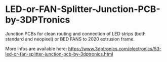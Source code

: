 # LED-or-FAN-Splitter-Junction-PCB-by-3DPTronics
Junction PCBs for clean routing and connection of LED strips (both standard and neopixel) or BED FANS to 2020 extrusion frame.


More infos are available here: https://www.3dptronics.com/electronics/53-led-or-fan-splitter-junction-pcb-by-3dptronics.html
